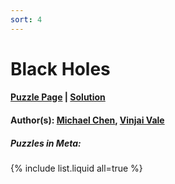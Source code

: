 ```yaml
---
sort: 4
---
```


# Black Holes

#### [Puzzle Page](4-p.pdf) | [Solution](4.pdf)
#### Author(s): [Michael Chen](../../../../search.html?q=Michael+Chen), [Vinjai Vale](../../../../search.html?q=Vinjai+Vale)

##### Puzzles in Meta:
{% include list.liquid all=true %}